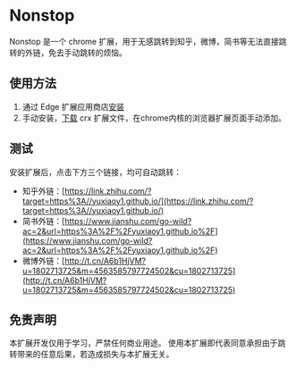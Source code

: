 # Nonstop
Nonstop 是一个 chrome 扩展，用于无感跳转到知乎，微博，简书等无法直接跳转的外链，免去手动跳转的烦恼。

## 使用方法
1. 通过 Edge 扩展应用商店[安装](https://microsoftedge.microsoft.com/addons/detail/nonstop/ncjhljkmeagghpgekhdkaedcbippeaog?hl=zh-CN)
2. 手动安装，[下载](https://github.com/Yuxiaoy1/nonstop/releases/tag/0.1.0) crx 扩展文件，在chrome内核的浏览器扩展页面手动添加。

## 测试
安装扩展后，点击下方三个链接，均可自动跳转：
* 知乎外链：[https://link.zhihu.com/?target=https%3A//yuxiaoy1.github.io/](https://link.zhihu.com/?target=https%3A//yuxiaoy1.github.io/)
* 简书外链：[https://www.jianshu.com/go-wild?ac=2&url=https%3A%2F%2Fyuxiaoy1.github.io%2F](https://www.jianshu.com/go-wild?ac=2&url=https%3A%2F%2Fyuxiaoy1.github.io%2F)
* 微博外链：[http://t.cn/A6b1HjVM?u=1802713725&m=4563585797724502&cu=1802713725](http://t.cn/A6b1HjVM?u=1802713725&m=4563585797724502&cu=1802713725)

## 免责声明
本扩展开发仅用于学习，严禁任何商业用途。
使用本扩展即代表同意承担由于跳转带来的任意后果，若造成损失与本扩展无关。